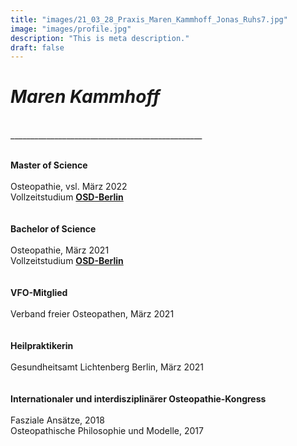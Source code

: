 ```yaml
---
title: "images/21_03_28_Praxis_Maren_Kammhoff_Jonas_Ruhs7.jpg"
image: "images/profile.jpg"
description: "This is meta description."
draft: false
---
```


# *Maren Kammhoff*  
  
<br>  
________________________________________________

<br>
<br>

  
**Master of Science**  
<br>
Osteopathie, vsl. März 2022   
Vollzeitstudium **[OSD-Berlin](https://www.osteopathie-schule.de/ "Studium an der OSD")**  
<br>
<br>
**Bachelor of Science**  
<br> 
Osteopathie, März 2021  
Vollzeitstudium **[OSD-Berlin](https://www.osteopathie-schule.de/ "Studium an der OSD")**  
<br>
<br>
**VFO-Mitglied**  
<br>
Verband freier Osteopathen, März 2021  
<br>
<br>
**Heilpraktikerin**  
<br>
Gesundheitsamt Lichtenberg Berlin, März 2021  
<br>
<br>
**Internationaler und interdisziplinärer Osteopathie-Kongress**  
<br>
Fasziale Ansätze, 2018  
Osteopathische Philosophie und Modelle, 2017